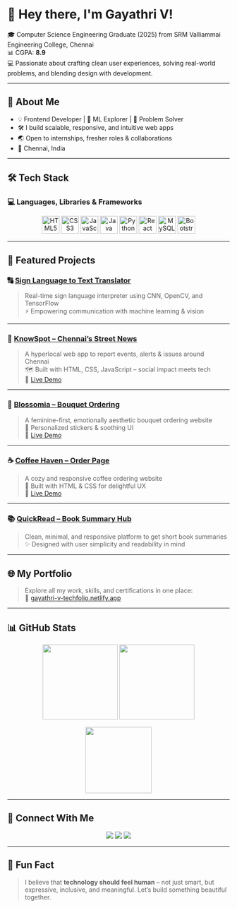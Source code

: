 # 👋 Hey there, I'm Gayathri V!

🎓 Computer Science Engineering Graduate (2025) from SRM Valliammai Engineering College, Chennai  
📊 CGPA: **8.9**  
💻 Passionate about crafting clean user experiences, solving real-world problems, and blending design with development.  

---

## 🚀 About Me

- 💡 Frontend Developer | 🤖 ML Explorer | 🎯 Problem Solver
- 🛠 I build scalable, responsive, and intuitive web apps
- 🌏 Open to internships, fresher roles & collaborations
- 📍 Chennai, India

---

## 🛠️ Tech Stack

### 💻 Languages, Libraries & Frameworks

<p align="center">
  <img src="https://cdn.jsdelivr.net/gh/devicons/devicon/icons/html5/html5-original.svg" alt="HTML5" width="40" height="40"/>
  <img src="https://cdn.jsdelivr.net/gh/devicons/devicon/icons/css3/css3-original.svg" alt="CSS3" width="40" height="40"/>
  <img src="https://cdn.jsdelivr.net/gh/devicons/devicon/icons/javascript/javascript-original.svg" alt="JavaScript" width="40" height="40"/>
  <img src="https://cdn.jsdelivr.net/gh/devicons/devicon/icons/java/java-original.svg" alt="Java" width="40" height="40"/>
  <img src="https://cdn.jsdelivr.net/gh/devicons/devicon/icons/python/python-original.svg" alt="Python" width="40" height="40"/>
  <img src="https://cdn.jsdelivr.net/gh/devicons/devicon/icons/react/react-original.svg" alt="React" width="40" height="40"/>
  <img src="https://cdn.jsdelivr.net/gh/devicons/devicon/icons/mysql/mysql-original.svg" alt="MySQL" width="40" height="40"/>
  <img src="https://cdn.jsdelivr.net/gh/devicons/devicon/icons/bootstrap/bootstrap-original.svg" alt="Bootstrap" width="40" height="40"/>
</p>

---

## 💼 Featured Projects

### 🔠 [Sign Language to Text Translator](https://github.com/gayathri2914G/sign-Language-to-Text-conversion)
> Real-time sign language interpreter using CNN, OpenCV, and TensorFlow  
> ⚡️ Empowering communication with machine learning & vision

---

### 🌆 [KnowSpot – Chennai’s Street News](https://github.com/gayathri2914G/knowspot-chennai-s-street-news)  
> A hyperlocal web app to report events, alerts & issues around Chennai  
> 🗺 Built with HTML, CSS, JavaScript – social impact meets tech  
🔗 [Live Demo](https://knowspot-chennai-streetnews.netlify.app/)

---

### 💐 [Blossomia – Bouquet Ordering](https://github.com/gayathri2914G/Blossomia)  
> A feminine-first, emotionally aesthetic bouquet ordering website  
> 🎁 Personalized stickers & soothing UI  
🔗 [Live Demo](https://blossomia-bouquets.netlify.app/)

---

### ☕ [Coffee Haven – Order Page](https://github.com/gayathri2914G/CoffeeHaven)
> A cozy and responsive coffee ordering website  
> 🧁 Built with HTML & CSS for delightful UX  
🔗 [Live Demo](https://coffeeehaven.netlify.app/)

---

### 📚 [QuickRead – Book Summary Hub](https://github.com/gayathri2914G/QuickRead)
> Clean, minimal, and responsive platform to get short book summaries  
> ✨ Designed with user simplicity and readability in mind

---

## 🌐 My Portfolio

> Explore all my work, skills, and certifications in one place:  
🔗 [gayathri-v-techfolio.netlify.app](https://gayathri-v-techfolio.netlify.app/)

---

## 📊 GitHub Stats

<p align="center">
  <img src="https://github-readme-stats.vercel.app/api?username=gayathri2914G&show_icons=true&theme=tokyonight" height="170" />
  <img src="https://github-readme-stats.vercel.app/api/top-langs/?username=gayathri2914G&layout=compact&theme=tokyonight" height="170" />
</p>

<p align="center">
  <img src="https://github-readme-streak-stats.herokuapp.com?user=gayathri2914G&theme=tokyonight" height="150" />
</p>

---

## 🤝 Connect With Me

<p align="center">
  <a href="mailto:gayathriv2914@gmail.com"><img src="https://img.shields.io/badge/Gmail-D14836?style=for-the-badge&logo=gmail&logoColor=white"/></a>
  <a href="https://www.linkedin.com/in/gayathri-v-2914" target="_blank"><img src="https://img.shields.io/badge/LinkedIn-blue?style=for-the-badge&logo=linkedin&logoColor=white"/></a>
  <a href="https://github.com/gayathri2914G"><img src="https://img.shields.io/badge/GitHub-000?style=for-the-badge&logo=github&logoColor=white"/></a>
</p>

---

## 🙌 Fun Fact

> I believe that **technology should feel human** – not just smart, but expressive, inclusive, and meaningful. Let’s build something beautiful together.
